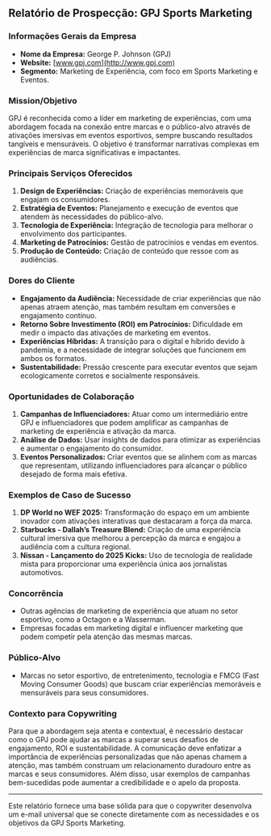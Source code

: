 ## Relatório de Prospecção: GPJ Sports Marketing

### Informações Gerais da Empresa
- **Nome da Empresa:** George P. Johnson (GPJ)
- **Website:** [www.gpj.com](http://www.gpj.com)
- **Segmento:** Marketing de Experiência, com foco em Sports Marketing e Eventos.

### Mission/Objetivo
GPJ é reconhecida como a líder em marketing de experiências, com uma abordagem focada na conexão entre marcas e o público-alvo através de ativações imersivas em eventos esportivos, sempre buscando resultados tangíveis e mensuráveis. O objetivo é transformar narrativas complexas em experiências de marca significativas e impactantes.

### Principais Serviços Oferecidos
1. **Design de Experiências:** Criação de experiências memoráveis que engajam os consumidores.
2. **Estratégia de Eventos:** Planejamento e execução de eventos que atendem às necessidades do público-alvo.
3. **Tecnologia de Experiência:** Integração de tecnologia para melhorar o envolvimento dos participantes.
4. **Marketing de Patrocínios:** Gestão de patrocínios e vendas em eventos.
5. **Produção de Conteúdo:** Criação de conteúdo que ressoe com as audiências.

### Dores do Cliente
- **Engajamento da Audiência:** Necessidade de criar experiências que não apenas atraem atenção, mas também resultam em conversões e engajamento contínuo.
- **Retorno Sobre Investimento (ROI) em Patrocínios:** Dificuldade em medir o impacto das ativações de marketing em eventos.
- **Experiências Híbridas:** A transição para o digital e híbrido devido à pandemia, e a necessidade de integrar soluções que funcionem em ambos os formatos.
- **Sustentabilidade:** Pressão crescente para executar eventos que sejam ecologicamente corretos e socialmente responsáveis.

### Oportunidades de Colaboração
1. **Campanhas de Influenciadores:** Atuar como um intermediário entre GPJ e influenciadores que podem amplificar as campanhas de marketing de experiência e ativação da marca.
2. **Análise de Dados:** Usar insights de dados para otimizar as experiências e aumentar o engajamento do consumidor.
3. **Eventos Personalizados:** Criar eventos que se alinhem com as marcas que representam, utilizando influenciadores para alcançar o público desejado de forma mais efetiva.

### Exemplos de Caso de Sucesso
1. **DP World no WEF 2025:** Transformação do espaço em um ambiente inovador com ativações interativas que destacaram a força da marca.
2. **Starbucks - Dallah’s Treasure Blend:** Criação de uma experiência cultural imersiva que melhorou a percepção da marca e engajou a audiência com a cultura regional.
3. **Nissan - Lançamento do 2025 Kicks:** Uso de tecnologia de realidade mista para proporcionar uma experiência única aos jornalistas automotivos.

### Concorrência
- Outras agências de marketing de experiência que atuam no setor esportivo, como a Octagon e a Wasserman.
- Empresas focadas em marketing digital e influencer marketing que podem competir pela atenção das mesmas marcas.

### Público-Alvo
- Marcas no setor esportivo, de entretenimento, tecnologia e FMCG (Fast Moving Consumer Goods) que buscam criar experiências memoráveis e mensuráveis para seus consumidores.

### Contexto para Copywriting
Para que a abordagem seja atenta e contextual, é necessário destacar como o GPJ pode ajudar as marcas a superar seus desafios de engajamento, ROI e sustentabilidade. A comunicação deve enfatizar a importância de experiências personalizadas que não apenas chamem a atenção, mas também construam um relacionamento duradouro entre as marcas e seus consumidores. Além disso, usar exemplos de campanhas bem-sucedidas pode aumentar a credibilidade e o apelo da proposta.

---

Este relatório fornece uma base sólida para que o copywriter desenvolva um e-mail universal que se conecte diretamente com as necessidades e os objetivos da GPJ Sports Marketing.